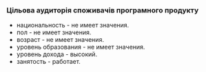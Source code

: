 ### Цiльова аудиторiя споживачiв програмного продукту

* национальность - не имеет значения.
* пол - не имеет значения.
* возраст - не имеет значения.
* уровень образования - не имеет значения.
* уровень дохода - высокий.
* занятость - работает.